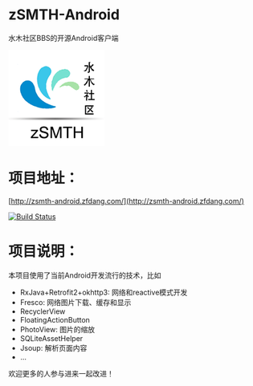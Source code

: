 # zSMTH-Android

水木社区BBS的开源Android客户端


![zSMTH](zsmth.png)

# 项目地址：

[http://zsmth-android.zfdang.com/](http://zsmth-android.zfdang.com/)

[![Build Status](https://travis-ci.org/zfdang/zSMTH-Android.svg?branch=master)](https://travis-ci.org/zfdang/zSMTH-Android)


# 项目说明：


本项目使用了当前Android开发流行的技术，比如

* RxJava+Retrofit2+okhttp3: 网络和reactive模式开发
* Fresco: 网络图片下载、缓存和显示
* RecyclerView
* FloatingActionButton
* PhotoView: 图片的缩放
* SQLiteAssetHelper
* Jsoup: 解析页面内容
* ...


欢迎更多的人参与进来一起改进！
